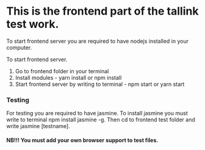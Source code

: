 # This is the frontend part of the tallink test work.

To start frontend server you are required to have nodejs installed in your computer.

To start frontend server.

1) Go to frontend folder in your terminal <br/>
2) Install modules - yarn install or npm install <br />
3) Start frontend server by writing to terminal - npm start or yarn start <br />

<h3> Testing </h3>

For testing you are required to have jasmine. 
To install jasmine you must write to terminal npm install jasmine -g. Then cd to frontend test folder and write jasmine [testname].

<h4> NB!!! You must add your own browser support to test files. </h4>
